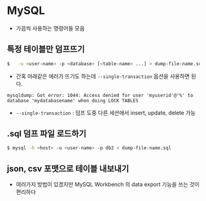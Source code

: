 # MySQL 

* 가끔씩 사용하는 명령어들 모음

## 특정 테이블만 덤프뜨기
```sh
$   -u <user-name> -p <database> [<table-name> ...] > dump-file-name.sql
```
* 간혹 아래같은 에러가 뜨기도 하는데 `--single-transaction` 옵션을 사용하면 된다.
```
mysqldump: Got error: 1044: Access denied for user 'myuserid'@'%' to database 'mydatabasename' when doing LOCK TABLES
```
* `--single-transaction` : 덤프 도중 다른 세션에서 insert, update, delete 가능

## .sql 덤프 파일 로드하기
```sh
$ mysql -h <host> -u <user-name> -p db2 < dump-file-name.sql
```

## json, csv 포맷으로 테이블 내보내기
* 여러가지 방법이 있겠지만 MySQL Workbench 의 data export 기능을 쓰는 것이 편리하다

